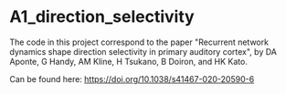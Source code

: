 # A1_direction_selectivity

The code in this project correspond to the paper "Recurrent network dynamics shape direction selectivity in primary auditory cortex", by DA Aponte, G Handy, AM Kline, H Tsukano, B Doiron, and HK Kato.

Can be found here: https://doi.org/10.1038/s41467-020-20590-6

